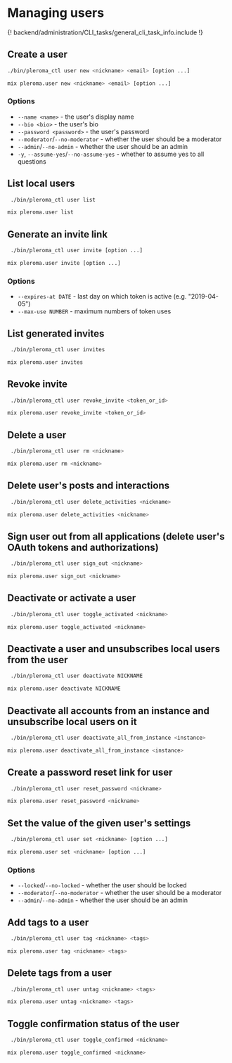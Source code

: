 # Managing users

{! backend/administration/CLI_tasks/general_cli_task_info.include !}

## Create a user

```sh tab="OTP"
./bin/pleroma_ctl user new <nickname> <email> [option ...]
```

```sh tab="From Source"
mix pleroma.user new <nickname> <email> [option ...]
```


### Options
- `--name <name>` - the user's display name
- `--bio <bio>` - the user's bio
- `--password <password>` - the user's password
- `--moderator`/`--no-moderator` - whether the user should be a moderator
- `--admin`/`--no-admin` - whether the user should be an admin
- `-y`, `--assume-yes`/`--no-assume-yes` - whether to assume yes to all questions

## List local users
```sh tab="OTP"
 ./bin/pleroma_ctl user list
```

```sh tab="From Source"
mix pleroma.user list
```


## Generate an invite link
```sh tab="OTP"
 ./bin/pleroma_ctl user invite [option ...]
```

```sh tab="From Source"
mix pleroma.user invite [option ...]
```


### Options
- `--expires-at DATE` - last day on which token is active (e.g. "2019-04-05")
- `--max-use NUMBER` - maximum numbers of token uses

## List generated invites
```sh tab="OTP"
 ./bin/pleroma_ctl user invites
```

```sh tab="From Source"
mix pleroma.user invites
```


## Revoke invite
```sh tab="OTP"
 ./bin/pleroma_ctl user revoke_invite <token_or_id>
```

```sh tab="From Source"
mix pleroma.user revoke_invite <token_or_id>
```


## Delete a user
```sh tab="OTP"
 ./bin/pleroma_ctl user rm <nickname>
```

```sh tab="From Source"
mix pleroma.user rm <nickname>
```


## Delete user's posts and interactions
```sh tab="OTP"
 ./bin/pleroma_ctl user delete_activities <nickname>
```

```sh tab="From Source"
mix pleroma.user delete_activities <nickname>
```


## Sign user out from all applications (delete user's OAuth tokens and authorizations)
```sh tab="OTP"
 ./bin/pleroma_ctl user sign_out <nickname>
```

```sh tab="From Source"
mix pleroma.user sign_out <nickname>
```


## Deactivate or activate a user
```sh tab="OTP"
 ./bin/pleroma_ctl user toggle_activated <nickname>
```

```sh tab="From Source"
mix pleroma.user toggle_activated <nickname>
```


## Deactivate a user and unsubscribes local users from the user
```sh tab="OTP"
 ./bin/pleroma_ctl user deactivate NICKNAME
```

```sh tab="From Source"
mix pleroma.user deactivate NICKNAME
```


## Deactivate all accounts from an instance and unsubscribe local users on it
```sh tab="OTP"
 ./bin/pleroma_ctl user deactivate_all_from_instance <instance>
```

```sh tab="From Source"
mix pleroma.user deactivate_all_from_instance <instance>
```


## Create a password reset link for user
```sh tab="OTP"
 ./bin/pleroma_ctl user reset_password <nickname>
```

```sh tab="From Source"
mix pleroma.user reset_password <nickname>
```


## Set the value of the given user's settings
```sh tab="OTP"
 ./bin/pleroma_ctl user set <nickname> [option ...]
```

```sh tab="From Source"
mix pleroma.user set <nickname> [option ...]
```

### Options
- `--locked`/`--no-locked` - whether the user should be locked
- `--moderator`/`--no-moderator` - whether the user should be a moderator
- `--admin`/`--no-admin` - whether the user should be an admin

## Add tags to a user
```sh tab="OTP"
 ./bin/pleroma_ctl user tag <nickname> <tags>
```

```sh tab="From Source"
mix pleroma.user tag <nickname> <tags>
```


## Delete tags from a user
```sh tab="OTP"
 ./bin/pleroma_ctl user untag <nickname> <tags>
```

```sh tab="From Source"
mix pleroma.user untag <nickname> <tags>
```


## Toggle confirmation status of the user
```sh tab="OTP"
 ./bin/pleroma_ctl user toggle_confirmed <nickname>
```

```sh tab="From Source"
mix pleroma.user toggle_confirmed <nickname>
```
